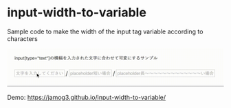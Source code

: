 # input-width-to-variable
Sample code to make the width of the input tag variable according to characters

![demo.gif](demo.gif)

Demo: https://jamog3.github.io/input-width-to-variable/
